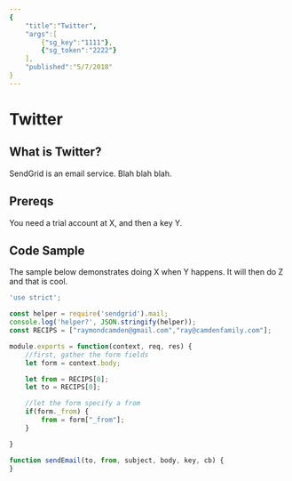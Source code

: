 ```yaml
---
{
	"title":"Twitter",
	"args":[
		{"sg_key":"1111"},
		{"sg_token":"2222"}
	],
	"published":"5/7/2018"
}
---
```


# Twitter

## What is Twitter?

SendGrid is an email service. Blah blah blah.

## Prereqs

You need a trial account at X, and then a key Y.

## Code Sample

The sample below demonstrates doing X when Y happens. It will then do Z and that is cool.

```js
'use strict';

const helper = require('sendgrid').mail;
console.log('helper?', JSON.stringify(helper));
const RECIPS = ["raymondcamden@gmail.com","ray@camdenfamily.com"];

module.exports = function(context, req, res) {
	//first, gather the form fields
	let form = context.body;

	let from = RECIPS[0];
	let to = RECIPS[0];

	//let the form specify a from
	if(form._from) {
		from = form["_from"];
	}

}

function sendEmail(to, from, subject, body, key, cb) {
}
```
